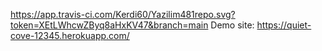https://app.travis-ci.com/Kerdi60/Yazilim481repo.svg?token=XEtLWhcwZByq8aHxKV47&branch=main
Demo site: https://quiet-cove-12345.herokuapp.com/
